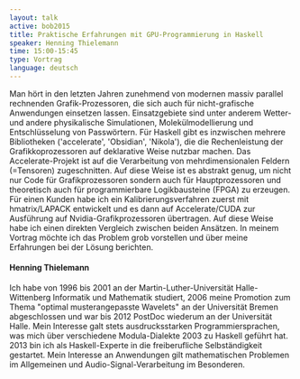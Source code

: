 ```yaml
---
layout: talk
active: bob2015
title: Praktische Erfahrungen mit GPU-Programmierung in Haskell
speaker: Henning Thielemann
time: 15:00-15:45
type: Vortrag
language: deutsch
---
```


Man hört in den letzten Jahren zunehmend von modernen massiv parallel
rechnenden Grafik-Prozessoren, die sich auch für nicht-grafische
Anwendungen einsetzen lassen.  Einsatzgebiete sind unter anderem
Wetter- und andere physikalische Simulationen, Molekülmodellierung und
Entschlüsselung von Passwörtern.  Für Haskell gibt es inzwischen
mehrere Bibliotheken ('accelerate', 'Obsidian', 'Nikola'), die die
Rechenleistung der Grafikkoprozessoren auf deklarative Weise nutzbar
machen. Das Accelerate-Projekt ist auf die Verarbeitung von
mehrdimensionalen Feldern (=Tensoren) zugeschnitten. Auf diese Weise
ist es abstrakt genug, um nicht nur Code für Grafikprozessoren sondern
auch für Hauptprozessoren und theoretisch auch für programmierbare
Logikbausteine (FPGA) zu erzeugen.  Für einen Kunden habe ich ein
Kalibrierungsverfahren zuerst mit hmatrix/LAPACK entwickelt und es
dann auf Accelerate/CUDA zur Ausführung auf Nvidia-Grafikprozessoren
übertragen. Auf diese Weise habe ich einen direkten Vergleich zwischen
beiden Ansätzen.  In meinem Vortrag möchte ich das Problem grob
vorstellen und über meine Erfahrungen bei der Lösung berichten.

#### Henning Thielemann

Ich habe von 1996 bis 2001 an der Martin-Luther-Universität
Halle-Wittenberg Informatik und Mathematik studiert, 2006 meine
Promotion zum Thema "optimal musterangepasste Wavelets" an der
Universität Bremen abgeschlossen und war bis 2012 PostDoc wiederum an
der Universität Halle. Mein Interesse galt stets ausdrucksstarken
Programmiersprachen, was mich über verschiedene Modula-Dialekte 2003
zu Haskell geführt hat. 2013 bin ich als Haskell-Experte in die
freiberufliche Selbständigkeit gestartet. Mein Interesse an
Anwendungen gilt mathematischen Problemen im Allgemeinen und
Audio-Signal-Verarbeitung im Besonderen.
